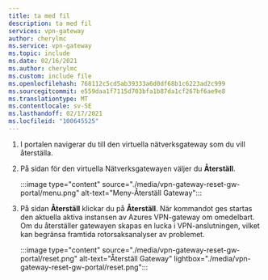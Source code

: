 ```yaml
---
title: ta med fil
description: ta med fil
services: vpn-gateway
author: cherylmc
ms.service: vpn-gateway
ms.topic: include
ms.date: 02/16/2021
ms.author: cherylmc
ms.custom: include file
ms.openlocfilehash: 768112c5cd5ab39333a6d0df68b1c6223ad2c999
ms.sourcegitcommit: e559daa1f7115d703bfa1b87da1cf267bf6ae9e8
ms.translationtype: MT
ms.contentlocale: sv-SE
ms.lasthandoff: 02/17/2021
ms.locfileid: "100645525"
---
```

1. I portalen navigerar du till den virtuella nätverksgateway som du vill återställa.
1. På sidan för den virtuella Nätverksgatewayen väljer du **Återställ**.

   :::image type="content" source="./media/vpn-gateway-reset-gw-portal/menu.png" alt-text="Meny-Återställ Gateway":::
1. På sidan **Återställ** klickar du på **Återställ**. När kommandot ges startas den aktuella aktiva instansen av Azures VPN-gateway om omedelbart. Om du återställer gatewayen skapas en lucka i VPN-anslutningen, vilket kan begränsa framtida rotorsaksanalyser av problemet.

   :::image type="content" source="./media/vpn-gateway-reset-gw-portal/reset.png" alt-text="Återställ Gateway" lightbox="./media/vpn-gateway-reset-gw-portal/reset.png":::
